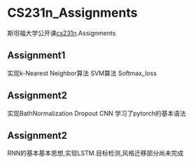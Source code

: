# CS231n_Assignments
斯坦福大学公开课[cs231n](https://www.bilibili.com/video/BV1nJ411z7fe?from=search&seid=3617165519773000266).Assignments
## Assignment1 
实现k-Nearest Neighbor算法 SVM算法 Softmax_loss
## Assignment2
实现BathNormalization Dropout CNN 学习了pytorch的基本语法
## Assignment2
RNN的基本基本思想,实现LSTM.目标检测,风格迁移部分尚未完成


